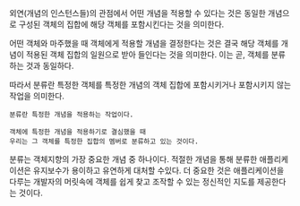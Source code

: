 외연(개념의 인스턴스들)의 관점에서  어떤 개념을 적용할 수 있다는 것은
동일한 개념으로 구성된 객체의 집합에 해당 객체를 포함시킨다는 것을 의미한다. 

어떤 객체와 마주했을 때 객체에게 적용할 개념을 결정한다는 것은
결국 해당 객체를 개념이 적용된 객체 집합의 일원으로 받아 들인다는 것을 의미한다.
이는 곧, 객체를 분류하는 것과 동일하다.

따라서 분류란 특정한 객체를 특정한 개념의 객체 집합에 포함시키거나 포함시키지 않는 작업을 의미한다.

```
분류란 특정한 개념을 적용하는 작업이다. 

객체에 특정한 개념을 적용하기로 결심했을 때 
우리는 그 객체를 특정한 집합의 멤버로 분류하고 있는 것이다.
```
분류는 객체지향의 가장 중요한 개념 중 하나이다.
적절한 개념을 통해 분류한 애플리케이션은 유지보수가 용이하고 유연하게 대처할 수있다. 더 중요한 것은 애플리케이션을 다루는 개발자의 머릿속에 객체를 쉽게 찾고 조작할 수 있는 정신적인 지도를 제공한다는 것이다.